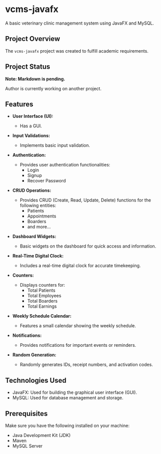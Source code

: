 # vcms-javafx

A basic veterinary clinic management system using JavaFX and MySQL.

## Project Overview

The `vcms-javafx` project was created to fulfill academic requirements.

## Project Status

**Note: Markdown is pending.**

Author is currently working on another project.

## Features

- **User Interface (UI):**
  - Has a GUI.

- **Input Validations:**
  - Implements basic input validation.

- **Authentication:**
  - Provides user authentication functionalities:
    - Login
    - Signup
    - Recover Password

- **CRUD Operations:**
  - Provides CRUD (Create, Read, Update, Delete) functions for the following entities:
    - Patients
    - Appointments
    - Boarders
    - and more...

- **Dashboard Widgets:**
  - Basic widgets on the dashboard for quick access and information.

- **Real-Time Digital Clock:**
  - Includes a real-time digital clock for accurate timekeeping.

- **Counters:**
  - Displays counters for:
    - Total Patients
    - Total Employees
    - Total Boarders
    - Total Earnings

- **Weekly Schedule Calendar:**
  - Features a small calendar showing the weekly schedule.

- **Notifications:**
  - Provides notifications for important events or reminders.

- **Random Generation:**
  - Randomly generates IDs, receipt numbers, and activation codes.

## Technologies Used

- JavaFX: Used for building the graphical user interface (GUI).
- MySQL: Used for database management and storage.

## Prerequisites

Make sure you have the following installed on your machine:

- Java Development Kit (JDK)
- Maven
- MySQL Server
